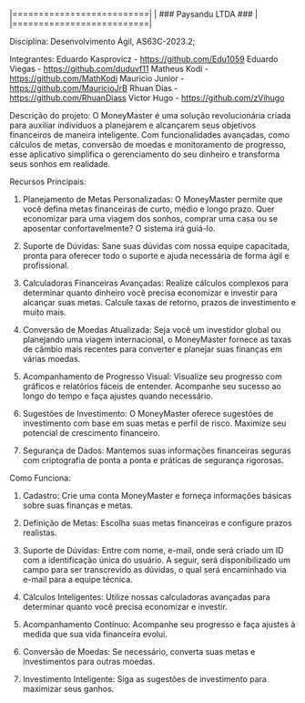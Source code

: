 |==========================|
|  ### Paysandu LTDA ###   |
|==========================|

Disciplina: Desenvolvimento Ágil, AS63C-2023.2;

Integrantes:
Eduardo Kasprovicz - https://github.com/Edu1059
Eduardo Viegas - https://github.com/duduvf11
Matheus Kodi - https://github.com/MathKodi
Mauricio Junior - https://github.com/MauricioJrB
Rhuan Dias - https://github.com/RhuanDiass
Victor Hugo - https://github.com/zVihugo

Descrição do projeto: 
O MoneyMaster é uma solução revolucionária criada para auxiliar
indivíduos a planejarem e alcançarem seus objetivos financeiros de 
maneira inteligente. Com funcionalidades avançadas, como cálculos de metas,
conversão de moedas e monitoramento de progresso, esse aplicativo simplifica
o gerenciamento do seu dinheiro e transforma seus sonhos em realidade.

Recursos Principais:

1) Planejamento de Metas Personalizadas: O MoneyMaster permite que você defina metas financeiras de curto, médio e longo prazo. Quer economizar para uma viagem dos sonhos, comprar uma casa ou se aposentar confortavelmente? O sistema irá guiá-lo.

2) Suporte de Dúvidas: Sane suas dúvidas com nossa equipe capacitada, pronta para oferecer todo o suporte e ajuda necessária de forma ágil e profissional. 

3) Calculadoras Financeiras Avançadas: Realize cálculos complexos para determinar quanto dinheiro você precisa economizar e investir para alcançar suas metas. Calcule taxas de retorno, prazos de investimento e muito mais.

4) Conversão de Moedas Atualizada: Seja você um investidor global ou planejando uma viagem internacional, o MoneyMaster fornece as taxas de câmbio mais recentes para converter e planejar suas finanças em várias moedas.

5) Acompanhamento de Progresso Visual: Visualize seu progresso com gráficos e relatórios fáceis de entender. Acompanhe seu sucesso ao longo do tempo e faça ajustes quando necessário.

6) Sugestões de Investimento: O MoneyMaster oferece sugestões de investimento com base em suas metas e perfil de risco. Maximize seu potencial de crescimento financeiro.

7) Segurança de Dados: Mantemos suas informações financeiras seguras com criptografia de ponta a ponta e práticas de segurança rigorosas.

Como Funciona:

1) Cadastro: Crie uma conta MoneyMaster e forneça informações básicas sobre suas finanças e metas.

2) Definição de Metas: Escolha suas metas financeiras e configure prazos realistas.

3) Suporte de Dúvidas: Entre com nome, e-mail, onde será criado um ID com a identificação única do usuário. A seguir, será disponibilizado um campo para ser transcrevido as dúvidas, o qual será encaminhado via e-mail para a equipe técnica.

4) Cálculos Inteligentes: Utilize nossas calculadoras avançadas para determinar quanto você precisa economizar e investir.

5) Acompanhamento Contínuo: Acompanhe seu progresso e faça ajustes à medida que sua vida financeira evolui.

6) Conversão de Moedas: Se necessário, converta suas metas e investimentos para outras moedas.

7) Investimento Inteligente: Siga as sugestões de investimento para maximizar seus ganhos.
	


